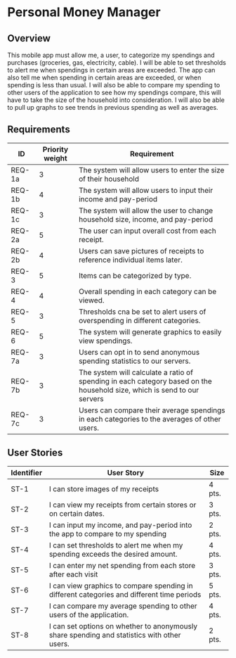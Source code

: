# Personal Money Manager

## Overview
This mobile app must allow me, a user, to categorize my spendings and purchases (groceries, gas, electricity, cable). I will be able to set thresholds to alert me when spendings in certain areas are exceeded. The app can also tell me when spending in certain areas are exceeded, or when spending is less than usual. I will also be able to compare my spending to other users of the application to see how my spendings compare, this will have to take the size of the household into consideration. I will also be able to pull up graphs to see trends in previous spending as well as averages.

## Requirements
| ID   | Priority weight | Requirement |
|------|-----------------|-------------|
|REQ-1a|3| The system will allow users to enter the size of their household |
|REQ-1b|4| The system will allow users to input their income and pay-period |
|REQ-1c|3| The system will allow the user to change household size, income, and pay-period |
|REQ-2a|5| The user can input overall cost from each receipt. |
|REQ-2b|4| Users can save pictures of receipts to reference individual items later. |
|REQ-3 |5| Items can be categorized by type. |
|REQ-4 |4| Overall spending in each category can be viewed. |
|REQ-5 |3| Thresholds cna be set to alert users of overspending in different categories. |
|REQ-6 |5| The system will generate graphics to easily view spendings. |
|REQ-7a|3| Users can opt in to send anonymous spending statistics to our servers. |
|REQ-7b|3| The system will calculate a ratio of spending in each category based on the household size, which is send to our servers |
|REQ-7c|3| Users can compare their average spendings in each categories to the averages of other users. |

## User Stories
| Identifier | User Story | Size |
|------------|------------|------|
|ST-1| I can store images of my receipts | 4 pts. |
|ST-2| I can view my receipts from certain stores or on certain dates. | 3 pts. |
|ST-3| I can input my income, and pay-period into the app to compare to my spending | 2 pts. |
|ST-4| I can set thresholds to alert me when my spending exceeds the desired amount. | 4 pts. |
|ST-5| I can enter my net spending from each store after each visit | 3 pts. |
|ST-6| I can view graphics to compare spending in different categories and different time periods | 5 pts. |
|ST-7| I can compare my average spending to other users of the application. | 4 pts.|
|ST-8| I can set options on whether to anonymously share spending and statistics with other users. | 2 pts. |

